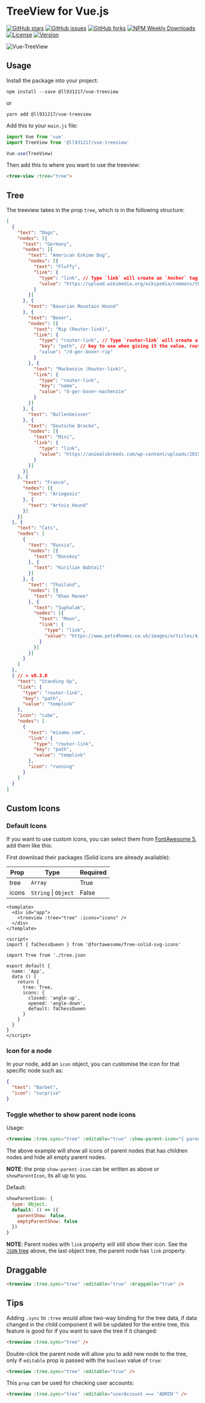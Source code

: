 # TreeView for Vue.js

[![GitHub stars](https://img.shields.io/github/stars/ll931217/vue-treeview.svg?style=for-the-badge)](https://github.com/ll931217/vue-treeview/stargazers)
[![GitHub issues](https://img.shields.io/github/issues/ll931217/vue-treeview.svg?style=for-the-badge)](https://github.com/ll931217/vue-treeview/issues)
[![GitHub forks](https://img.shields.io/github/forks/ll931217/vue-treeview.svg?style=for-the-badge)](https://github.com/ll931217/vue-treeview/network)
[![NPM Weekly Downloads](https://img.shields.io/npm/dw/@ll931217/vue-treeview.svg?style=for-the-badge)](https://nodei.co/npm/@ll931217/vue-treeview/)
[![License](https://img.shields.io/github/license/mashape/apistatus.svg?style=for-the-badge)](https://nodei.co/npm/@ll931217/vue-treeview/)
[![Version](https://img.shields.io/npm/v/@ll931217/vue-treeview.svg?style=for-the-badge)](https://nodei.co/npm/@ll931217/vue-treeview/)

![Vue-TreeView](assets/preview.png)

## Usage

Install the package into your project:

    npm install --save @ll931217/vue-treeview

or

    yarn add @ll931217/vue-treeview

Add this to your `main.js` file:

```javascript
import Vue from 'vue'
import TreeView from '@ll931217/vue-treeview'

Vue.use(TreeView)
```

Then add this to where you want to use the treeview:

```html
<tree-view :tree="tree">
```

## Tree
The treeview takes in the prop `tree`, which is in the following structure:

```json
[
  {
    "text": "Dogs",
    "nodes": [{
      "text": "Germany",
      "nodes": [{
        "text": "American Eskimo Dog",
        "nodes": [{
          "text": "Fluffy",
          "link": {
            "type": "link", // Type `link` will create an `Anchor` tag
            "value": "https://upload.wikimedia.org/wikipedia/commons/thumb/f/fe/American_Eskimo_Dog_1.jpg/1920px-American_Eskimo_Dog_1.jpg" // URL of the link
          }
        }]
      }, {
        "text": "Bavarian Mountain Hound"
      }, {
        "text": "Boxer",
        "nodes": [{
          "text": "Rip (Router-link)",
          "link": {
            "type": "router-link", // Type `router-link` will create a router-link, duh.
            "key": "path", // key to use when giving it the value, router-link(:to="{ path: '/d-ger-boxer-rip' }")
            "value": "/d-ger-boxer-rip"
          }
        }, {
          "text": "Mackenzie (Router-link)",
          "link": {
            "type": "router-link",
            "key": "name",
            "value": "d-ger-boxer-machenzie"
          }
        }]
      }, {
        "text": "Bullenbeisser"
      }, {
        "text": "Deutsche Bracke",
        "nodes": [{
          "text": "Mini",
          "link": {
            "type": "link",
            "value": "https://animalsbreeds.com/wp-content/uploads/2015/07/Deutsche-Bracke.jpg"
          }
        }]
      }]
    }, {
      "text": "France",
      "nodes": [{
        "text": "Ariegeois"
      }, {
        "text": "Artois Hound"
      }]
    }]
  }, {
    "text": "Cats",
    "nodes": [
      {
        "text": "Russia",
        "nodes": [{
          "text": "Donskoy"
        }, {
          "text": "Kurilian Bobtail"
        }]
      }, {
        "text": "Thailand",
        "nodes": [{
          "text": "Khao Manee"
        }, {
          "text": "Suphalak",
          "nodes": [{
            "text": "Moon",
            "link": {
              "type": "link",
              "value": "https://www.pets4homes.co.uk/images/articles/4198/what-is-a-suphalak-cat-5947aefcd4845.jpg"
            }
          }]
        }]
      }
    ]
  },
  { // > v0.3.0
    "text": "Standing Up",
    "link": {
      "type": "router-link",
      "key": "path",
      "value": "templink"
    },
    "icon": "cube",
    "nodes": [
      {
        "text": "mixamo.com",
        "link": {
          "type": "router-link",
          "key": "path",
          "value": "templink"
        },
        "icon": "running"
      }
    ]
  }
]

```

## Custom Icons

### Default Icons
If you want to use custom icons, you can select them from [FontAwesome 5](https://fontawesome.com/icons?d=gallery), add them like this:

First download their packages (Solid icons are already available):

| Prop      | Type                 | Required |
| --------- | -------------------- | -------- |
| tree      | `Array`              | True     |
| icons     | `String` \| `Object` | False    |

```vue
<template>
  <div id="app">
    <treeview :tree="tree" :icons="icons" />
  </div>
</template>

<script>
import { faChessQueen } from '@fortawesome/free-solid-svg-icons'

import Tree from './tree.json

export default {
  name: 'App',
  data () {
    return {
      tree: Tree,
      icons: {
        closed: 'angle-up',
        opened: 'angle-down',
        default: faChessQueen
      }
    }
  }
}
</script>
```

### Icon for a node

In your node, add an `icon` object, you can customise the icon for that specific node such as:
```json
{
  "text": "Barbet",
  "icon": "surprise"
}
```

### Toggle whether to show parent node icons

Usage:
```html
<treeview :tree.sync="tree" :editable="true" :show-parent-icon="{ parentShow: true, emptyParentShow: false }" />
```
The above example will show all icons of parent nodes that has children nodes and hide all empty parent nodes.

**NOTE**: the prop `show-parent-icon` can be written as above or `showParentIcon`, its all up to you.

Default:
```javascript
showParentIcon: {
  type: Object,
  default: () => ({
    parentShow: false,
    emptyParentShow: false
  })
}
```

**NOTE**: Parent nodes with `link` property will still show their icon. See the [`JSON` tree](#tree) above, the last object tree, the parent node has `link` property.

## Draggable

```html
<treeview :tree.sync="tree" :editable="true" :draggable="true" />
```

## Tips

Adding `.sync` to `:tree` would allow two-way binding for the tree data, if data changed in the child component it will be updated for the entire tree, this feature is good for if you want to save the tree if it changed:

```html
<treeview :tree.sync="tree" />
```

Double-click the parent node will allow you to add new node to the tree, only if `editable` prop is passed with the `boolean` value of `true`:

```html
<treeview :tree.sync="tree" :editable="true" />
```

This `prop` can be used for checking user accounts:

```html
<treeview :tree.sync="tree" :editable="userAccount === 'ADMIN'" />
```
